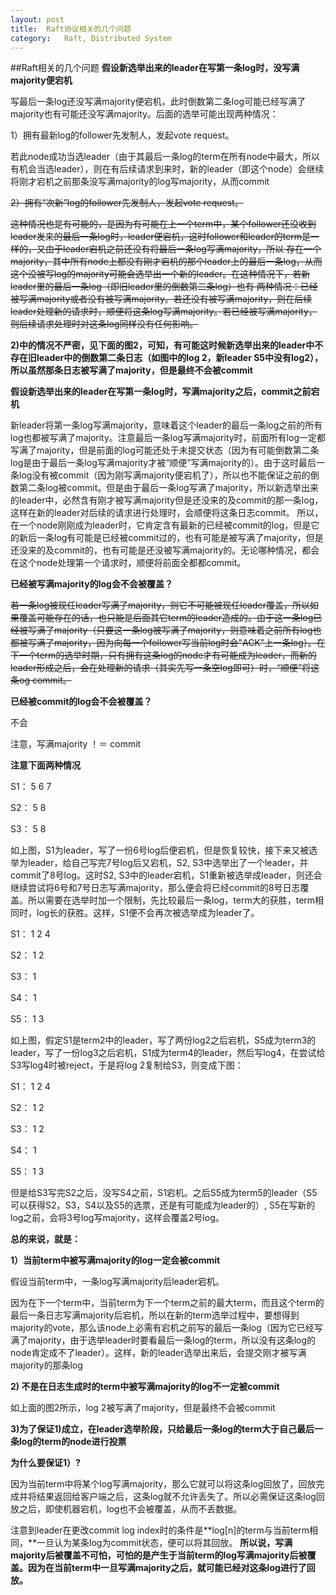 ```yaml
---
layout: post
title:	Raft协议相关的几个问题
category:	Raft, Distributed System
---
```

##Raft相关的几个问题
**假设新选举出来的leader在写第一条log时，没写满majority便宕机**

写最后一条log还没写满majority便宕机，此时倒数第二条log可能已经写满了majority也有可能还没写满majority。后面的选举可能出现两种情况：


1）拥有最新log的follower先发制人，发起vote request。

   若此node成功当选leader（由于其最后一条log的term在所有node中最大，所以有机会当选leader），则在有后续请求到来时，新的leader（即这个node）会继续将刚才宕机之前那条没写满majority的log写majority，从而commit

<strike>2）拥有“次新”log的follower先发制人，发起vote request。

   这种情况也是有可能的，是因为有可能在上一个term中，某个follower还没收到leader发来的最后一条log时，leader便宕机，这时follower和leader的term是一样的，又由于leader宕机之前还没有将最后一条log写满majority，所以
   存在一个majority，其中所有node上都没有刚才宕机的那个leader上的最后一条log，从而这个没被写log的majority可能会选举出一个新的leader。在这种情况下，若新leader里的最后一条log（即旧leader里的倒数第二条log）也有
   两种情况：已经被写满majority或者没有被写满majority。若还没有被写满majority，则在后续leader处理新的请求时，顺便将这条log写满majority。若已经被写满majority，则后续请求处理时对这条log同样没有任何影响。</strike>

**2)中的情况不严密，见下面的图2，可知，有可能这时候新选举出来的leader中不存在旧leader中的倒数第二条日志（如图中的log 2，新leader S5中没有log2），所以虽然那条日志被写满了majority，但是最终不会被commit**


**假设新选举出来的leader在写第一条log时，写满majority之后，commit之前宕机**

新leader将第一条log写满majority，意味着这个leader的最后一条log之前的所有log也都被写满了majority。注意最后一条log写满majority时，前面所有log一定都写满了majority，但是前面的log可能还处于未提交状态（因为有可能倒数第二条log是由于最后一条log写满majority才被“顺便”写满majority的）。由于这时最后一条log没有被commit（因为刚写满majority便宕机了），所以也不能保证之前的倒数第二条log被commit。但是由于最后一条log写满了majority，所以新选举出来的leader中，必然含有刚才被写满majority但是还没来的及commit的那一条log，这样在新的leader对后续的请求进行处理时，会顺便将这条日志commit。
所以，在一个node刚刚成为leader时，它肯定含有最新的已经被commit的log，但是它的新后一条log有可能是已经被commit过的，也有可能是被写满了majority，但是还没来的及commit的，也有可能是还没被写满majority的。无论哪种情况，都会在这个node处理第一个请求时，顺便将前面全都都commit。




**已经被写满majority的log会不会被覆盖？**

<strike>若一条log被现任leader写满了majority，则它不可能被现任leader覆盖，所以如果覆盖可能存在的话，也只能是后面其它term的leader造成的。由于这一条log已经被写满了majority（只要这一条log被写满了majority，则意味着之前所有log也都被写满了majority，因为向每一个follower写当前log时会"ACK"上一条log）。在下一个term的选举时期，只有拥有这条log的node才有可能成为leader，而新的leader形成之后，会在处理新的请求（其实先写一条空log即可）时，“顺便”将这条og commit。</strike>

**已经被commit的log会不会被覆盖？**

不会

注意，写满majority ！＝ commit

**注意下面两种情况**

S1：     5     6     7

S2：     5     8

S3：     5     8

如上图，S1为leader，写了一份6号log后便宕机，但是恢复较快，接下来又被选举为leader，给自己写完7号log后又宕机，S2, S3中选举出了一个leader，并commit了8号log。这时S2, S3中的leader宕机，S1重新被选举成leader，则还会继续尝试将6号和7号日志写满majority，那么便会将已经commit的8号日志覆盖。所以需要在选举时加一个限制，先比较最后一条log，term大的获胜，term相同时，log长的获胜。这样，S1便不会再次被选举成为leader了。


S1：     1     2     4

S2：     1     2

S3：     1

S4：     1

S5：     1     3

如上图，假定S1是term2中的leader，写了两份log2之后宕机，S5成为term3的leader，写了一份log3之后宕机，S1成为term4的leader，然后写log4，在尝试给S3写log4时被reject，于是将log 2复制给S3，则变成下图：

S1：     1     2     4

S2：     1     2

S3：     1     2

S4：     1

S5：     1     3

但是给S3写完S2之后，没写S4之前，S1宕机。之后S5成为term5的leader（S5可以获得S2，S3，S4以及S5的选票，还是有可能成为leader的）, S5在写新的log之前，会将3号log写majority，这样会覆盖2号log。

**总的来说，就是：**

**1）当前term中被写满majority的log一定会被commit**

   假设当前term中，一条log写满majority后leader宕机。

   因为在下一个term中，当前term为下一个term之前的最大term，而且这个term的最后一条日志写满majority后宕机，所以在新的term选举过程中，要想得到majority的vote，那么该node上必需有宕机之前写的最后一条log（因为它已经写满了majority，由于选举leader时要看最后一条log的term，所以没有这条log的node肯定成不了leader）。这样，新的leader选举出来后，会提交刚才被写满majority的那条log


**2) 不是在日志生成时的term中被写满majority的log不一定被commit**
   
   如上面的图2所示，log 2被写满了majority，但是最终不会被commit

**3)为了保证1)成立，在leader选举阶段，只给最后一条log的term大于自己最后一条log的term的node进行投票**

**为什么要保证1）?**

因为当前term中将某个log写满majority，那么它就可以将这条log回放了，回放完成并将结果返回给客户端之后，这条log就不允许丢失了。所以必需保证这条log回放之后，即使机器宕机，log也不会被覆盖，从而不丢数据。

注意到leader在更改commit log index时的条件是**log[n]的term与当前term相同，**一旦认为某条log为commit状态，便可以将其回放。
**所以说，写满majority后被覆盖不可怕，可怕的是产生于当前term的log写满majority后被覆盖。因为在当前term中一旦写满majority之后，就可能已经对这条log进行了回放。**

